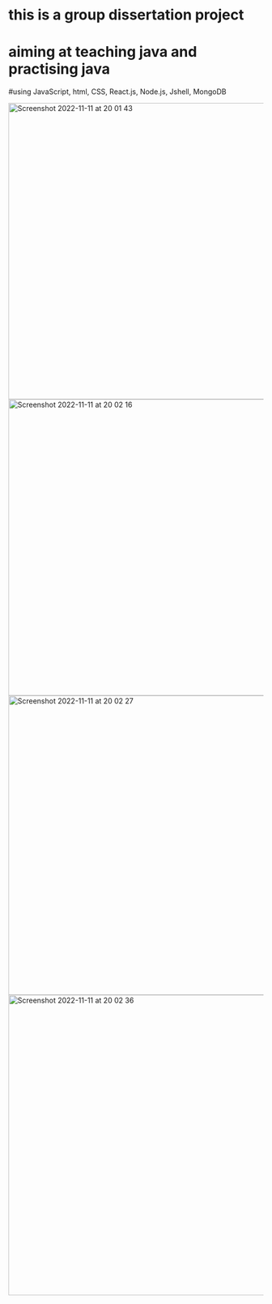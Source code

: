 # this is a group dissertation project
# aiming at teaching java and practising java
#using JavaScript, html, CSS, React.js, Node.js, Jshell, MongoDB

<img width="585" alt="Screenshot 2022-11-11 at 20 01 43" src="https://user-images.githubusercontent.com/94050546/201422735-cb7e4e02-d79a-45b0-b67e-22fcf4858b55.png">
<img width="585" alt="Screenshot 2022-11-11 at 20 02 16" src="https://user-images.githubusercontent.com/94050546/201422804-4ff4f5fa-06dd-47cf-b1ff-b26e385d3197.png">
<img width="591" alt="Screenshot 2022-11-11 at 20 02 27" src="https://user-images.githubusercontent.com/94050546/201422824-bac3428d-04b9-4436-b680-07ed4f6477e9.png">
<img width="593" alt="Screenshot 2022-11-11 at 20 02 36" src="https://user-images.githubusercontent.com/94050546/201422838-0e97e4e7-a2ff-4e50-9e2e-f4e2fbd4680e.png">
